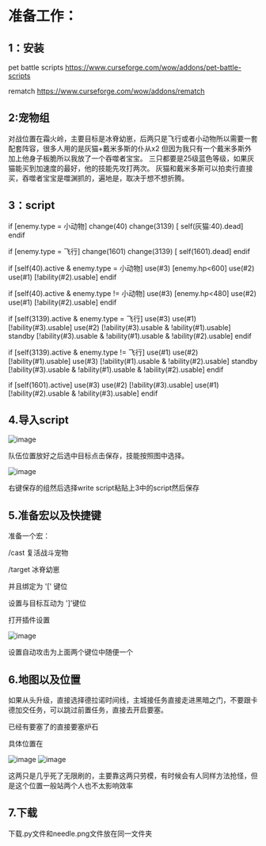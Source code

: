 
# 准备工作：

## 1：安装
  pet battle scripts
  https://www.curseforge.com/wow/addons/pet-battle-scripts
  
  rematch
  https://www.curseforge.com/wow/addons/rematch

## 2:宠物组
  对战位置在霜火岭，主要目标是冰脊幼崽，后两只是飞行或者小动物所以需要一套配套阵容，很多人用的是灰猫+戴米多斯的仆从x2 但因为我只有一个戴米多斯外加上他身子板脆所以我放了一个吞噬者宝宝。
  三只都要是25级蓝色等级，如果灰猫能买到加速度的最好，他的技能先攻打两次。
  灰猫和戴米多斯可以拍卖行直接买，吞噬者宝宝是噬渊抓的，遍地是，取决于想不想折腾。
  
## 3：script

if [enemy.type = 小动物]
change(40)
change(3139) [ self(灰猫:40).dead]
endif

if [enemy.type = 飞行]
change(1601)
change(3139) [ self(1601).dead]
endif

if [self(40).active & enemy.type = 小动物]
use(#3) [enemy.hp<600]
use(#2) 
use(#1) [!ability(#2).usable]
endif

if [self(40).active & enemy.type != 小动物]
use(#3) [enemy.hp<480]
use(#2) 
use(#1) [!ability(#2).usable]
endif

if [self(3139).active & enemy.type = 飞行]
use(#3)
use(#1) [!ability(#3).usable]
use(#2) [!ability(#3).usable & !ability(#1).usable]
standby [!ability(#3).usable & !ability(#1).usable & !ability(#2).usable]
endif

if [self(3139).active & enemy.type != 飞行]
use(#1)
use(#2) [!ability(#1).usable]
use(#3) [!ability(#1).usable & !ability(#2).usable]
standby [!ability(#3).usable & !ability(#1).usable & !ability(#2).usable]
endif


if [self(1601).active]
use(#3) 
use(#2) [!ability(#3).usable]
use(#1) [!ability(#2).usable & !ability(#3).usable]
endif

## 4.导入script
![image](https://user-images.githubusercontent.com/72532532/209479875-72bea96c-89ae-4107-8b3c-b401fced1b86.png)

队伍位置放好之后选中目标点击保存，技能按照图中选择。

![image](https://user-images.githubusercontent.com/72532532/209479885-abfa3be8-cae4-49e4-86bf-9fb7fe7044c7.png)

右键保存的组然后选择write script粘贴上3中的script然后保存

## 5.准备宏以及快捷键

准备一个宏：

/cast 复活战斗宠物

/target 冰脊幼崽

并且绑定为 '[' 键位

设置与目标互动为 ']'键位

打开插件设置

![image](https://user-images.githubusercontent.com/72532532/209479950-ee97435d-b6ea-47b4-a406-2e45e5289a78.png)

设置自动攻击为上面两个键位中随便一个

## 6.地图以及位置
如果从头升级，直接选择德拉诺时间线，主城接任务直接走进黑暗之门，不要跟卡德加交任务，可以跳过前置任务，直接去开启要塞。

已经有要塞了的直接要塞炉石

具体位置在

![image](https://user-images.githubusercontent.com/72532532/209480053-ed0f344e-74d2-47c2-899c-39c1f3e51838.png)
![image](https://user-images.githubusercontent.com/72532532/209480065-b1012753-de2a-4210-91fd-e7097c84495e.png)

这两只是几乎死了无限刷的，主要靠这两只劳模，有时候会有人同样方法抢怪，但是这个位置一般站两个人也不太影响效率

## 7.下载

下载.py文件和needle.png文件放在同一文件夹



